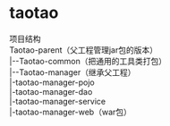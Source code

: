 # taotao

项目结构  
Taotao-parent（父工程管理jar包的版本）  
  |--Taotao-common（把通用的工具类打包）  
      |--Taotao-manager（继承父工程）  
           |-taotao-manager-pojo  
             |-taotao-manager-dao  
             |-taotao-manager-service  
             |-taotao-manager-web（war包）  
